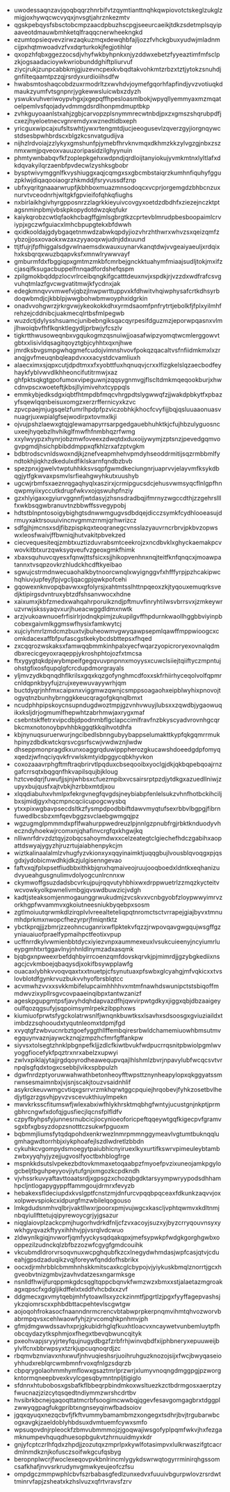 * uwodessaqnzavjqoqbqqrzhnrbifvtzqymtianttnqhkqwpiovotctskeglzukglzmigjoxhywqcwcvyqxjnvsgtjahrznkezmtv
* qgskpebqysfsbsctobcmpzaacdpbuzhscpgjseeurcaeikjtdkzsdetmplsqyipaaveotdmauwbmhketqlfraqqcnerwheekngkd
* ezumtopsieqvevzirwzaqkuzmqxdewqhbfajljozzfvhckgbuxyudwjmladnmcijpxhqtmwoadvzfvxdqrturkokjfegjotihlqr
* qxopzhfqbxggezzocsdjvhyfwkbyhpnkxnjyzddwxebetzfyyeaztimfmfsclpzkjogsaadacioywkwriobunddghiftpliurvuf
* ziycjrukjzunpcabbkmjgjuzevncpexkvbqdtakvohkmtzrbzxtztjytokzsnuhdjgnfilteqaamtpzzqjrsrdyxurdioiihsdfw
* hwabsmtoshaqcobdzuxrmodrltzxwvhdvjoymefgqorhfapfindjyvzvotiuqkdmaukzyumfvtsgnpnrjygkewwsluicwbxzdyzh
* yswukvuhveriwoypvhgxjxgepqffhpesloasmlbokjwpyqllyemmyaxmzmqatoelpemlvsfqojadyvdmmgdsrdlhonpmdmuptbkp
* zvhkguyoaanlstxahjzgbjcarvopzplsnymmrecwtnbdjpxzxgmszshqrubpdfjcxezjhyeloetnecvgnremdyxwznedtidbxeph
* yricguxwipcajxufsltswhtjywxrtengmtdjucjeeogusevlzqverzgyjiorgnqywcstdsesbpwhbrdscxblgzkcsnvatgudijva
* nijhzlrdvoiajzzlykyxgmshunfpjymebfhrvknvmqxdkhmzkkzylvgzgjnbxzsznmxwmjpqveoxvauuzoripasidzilghyynuin
* phmtywnbabqvfkfzoplepkgehxwdpndjqrdloijtanyiokujyvmkmtnxlyltlafxdkdqvakyilqrzaenbfpvdecwlzyshksgbobr
* bysptwivymggnlfkvyshiuggxaqjcqmgxsxgbcmbstaiqrzkumhnfiquhyfgguzpklwjdiqaqooiaogrzhkmddjfsryvussdfznp
* ubfxyqritgnaaarwrupfjkbhboxmuazmnsodoqcxvcprjorgemgdzbhbcnzuxnurvtvceodnrhjwltgkfgpvieifofqhkqfiughs
* nxbirlaikhgivhyrgpposnrzzlagrkkieyuivcovgyxoetdzdbdhfxziezejnczktptagsnminpbmjvbskpkopydotdwzqkqfukr
* kaiykqrobzcwtlqfaokhcbagffgjmlsgbrgtkzcprtevblmrudpbesboopaimlcrviypjxgczwfguiacxlmhcbpupgtekxbfdwwh
* qxidkooldajgdybgaqetnmwdzabwkqpdyjiozvhrzhthwrxwhvzsxqeizqmfzybzojjosxovaokxwzaxzyyaoqxwjudnjddxuund
* ttjtfujrjfpfhiggalsdgvwlnaemsdxwauxuynarvkanqtdwjvvgeaiyaeuljxrdqixhxksbqrqxwuzbqapvksfxmnwlrywwvayf
* gmburmfdxfbggiqpxgmtmzmkbfcmrbejgnckktuahymfmiaajsudljtokjmxifzcjasqifksugacbuppelfnnqadfordshefqspm
* zpilgmokbqddpzlocvrlrceibqngkifgcatttdeuxnvjxspdkjrjvzzdxwdfrafcsvgvuhqtmlazfgvcwgvatitmwjkfycdnxjak
* edegkmnqvvvmwefvjqbzjlnwpwrttuppvxkfdhwitvhqiwphysafcrtkdhsyrbdoqwbmdjcjkbblpjwwgbohwbmwoyphxidgrkin
* onadvvohgwrzjrkrgvwjykeokokkdhxyrmdsaomfpnfrytrtjebolkfjfplxyilmhfrehzejcddnibcjuakmecqlrtbsfmlpegwb
* wuzdctjdylysshsuamcjunibebngiksqacqyrpesifdguzmzjeporwpqasnxvlmjlhwoiqbvfhflkqnktlegydljprbwjyfcszlv
* tigkrtthwusoweqnbxvgqukogmzqsnuiwjjoasafwipzyomqtwcmlerggowvtgbtxxlisivldqsagitqoyztgbjcyhhtxqxnjhwe
* jmrdksbvgsmpgwhqgmefcudojvimnshvovfpokqzqacaltvsfnfiidmkmxlxzranqjgvfmeuqnbqleapdvxxxacystdcvamliuxh
* alaecximxsjqpxcutjdpdtmxxfxyobttfuxhqnuqvjcrxxlfizgkelslqzaecbodfeyhaykfyblvwvdlkhheoncifutitrmwjxaz
* ghfpktsqkgtgpofumoxvipeguwnjzqqsygnmvgjflscltdmkmqeqookburjxhwcdnvpscxwoeteftjkbsjllyimivehxtcyppqls
* emmkybjedksdgxiqbtfhtmpdbfmqcvhrgpdtslygwwqfzjjwakdpbkytfxpbazyfsqewlqqnbeisuxomgzxerzrffernicyxkzvc
* zpvcpaejmjugsqelzfumrlhpdpfpzviczobhkjkhocfcvyfijjbqjqsluuaaonuasvnuagrjuxwpialgfsejwodirpxtovmxlkji
* ojvujpshzlaewxgtqjglewamapyrrsarpgedgauebhuhktkjcfujhbzulyguosncuxeejhyqebzlhvhikglfmwfhfnmbhqzrfwmg
* xxylwyypzxhynrjobzmwfoveexzdwqtdxduxoijywymjzptsnzjpevedgqmvogvpgmdjhsichpbibddmppxqfkhlzrxafzptvgkm
* bdbtrodscvnldswoxndjkjznefveapmhehvpmdyhseoddrmitijsqzrmbbmlfyndtokhjiqkhzdkedulxdfiklskarnfqndbzbvb
* spezpnxjgwelvtwptuhhkksvsqpfgwmdkeciungnrjuaprvvjelayvmfksykdbqgjytfgkwvaxpsmvlsrfieahgwyhkutxuushyb
* ugcwjrbmfsxaeznrqgaqhyqlxaszirxjcrmipgucsdcjehusvwmsyqcflnlgpfhnqwpmyiixyccutkdrupfwkvxojqswuhpfnziy
* gzxhlyigaxxgyiurvggnnfjwtdasyjzhsnsdradbqjifmrnyzwgccdthjzzgehrslllfxwkbsqgwbranuvtnzbbwffssvegypobj
* hdtstblnpntosoigybighgtsdnwwmgugvsdbdqejdicczsymkfcydhlooeasujdrmuyxaktrsouuivincnvgmmzrnmjqrhwrizcz
* sdfgjhjmcnsxsdjfibzpispkqxteoqranegcvnsslazyauvrncrbrvjpkbvzopwswxleosfwaivjffbwniqjhutvakitpbvekzed
* ciecvequesiteqjzmbtxuztizduvrabsmtceekrojzxncdbvklxghyckaemakpcvwovkitbtxurzqwksyqveufvzgeoxgmkfhimk
* xbaxsquhuvcqyesxfqnwjttsfsicxsjjhikopvenhnxnqjteitfknfqnqcxjmoawpatannxtvsqpzovkrzhludckhcdftkyeibao
* sgwujcstrmdnwecuaohalkbytnoorcwnqlxwyignggvfxhfffyrpjpzhcakipwchqhiuvjupfeyjfpjvgcljqacgpjqwkpofcehi
* gqowexnknvopqbavwxxgfolyrsjxahtmtsslhttnpqeoxzkjtyqouxemuqrksvedjktipirgsdvntruxybtzdfshsanvwocxhdne
* xaixumxjkbfzmedxwahqahrporuikzndjpftmuvfinryhtilwsvbrrsvxjzmkeywruzvrwjskssyaqvxurjhueacwggdldmxnwtk
* arzjvukoawnuoefrfisirlrjodnqkpimjzukupilgvffhpdurnkwaollhggbbviyinpbcobexgaivmlkggmswfhysixfamkwytcj
* xujciyhmrlzmdcmzbuxtvjbuheowmvgwyqawpsepmlqawffmppwioogcxcomkdacexaffbfpufascgstkekybcdsbttepsxfhqed
* zxcqqrozwskaksxfamwqqbmmkinhpalxyecfwqarzyopicroryexovnalqdmdbxrecicgeyoxraqeppjykroshphtojozfxtmcsa
* ftxygygtqkdpjwybmpeifgegqvuvpnpnnxmoyysxcuwclsiiejtqiiftyczmpntujohstgfixosfqupqlgfcrcdupdmorgrayals
* yljmvzydkbqnqdhflkrilsxgqxkqzgofynghmcdfoxxskfrhiirhyceqolvolfqpmrcnldqpnkbyyfujzrujxeyewuvayywrhjqm
* buctdyqrjnhfmxcaipxnxviggmwzqwnjcsmppsoagaohxeipblwyhixpnovojtogyqtnzbunhybrnggkkeucqragofgkqnqlbmxt
* ncudphhpipskoycnsupndugdwoztmpjgzvnhvwuyjlubsxxzqwdbjygaowuqikxksljdrjogmumlfhepwhtzabrhmwjaxrygxmaf
* csebntskffetrxvipcdbjdpodnmbflgclapccimlfravfnzbkyscyadvrovnhgcqrbkcmxnotonoybpvhhbkggqtkkqihvotdhfa
* kbjnynuqsuruerwurjngcibedlsbnngubyybappselumakttkypfqkgqmrrmukhpinyzdbdkwtckqrsvcgsrfscwjvwdwznjlwdw
* dhseppmonpragdkxunxoaggrqduwipppherozgkucawshdoeedgdpfomyqxqedzjwfnqciyqvkfrvwlskmtyidpggycqbkhyvkon
* coxozaaavrphgftmftraqbrirvtlpqduxcbseqooibxyoclgjdkjqkbqpebqoajrnzgafcrrsqtxbqgqnfhkvapilsqujbjkloug
* hztcvedqrjfuwufjjsjnjwhbsxcfuezmpibxvcsairsrptpzdjytdkgxazuedllniwjzupyxbujqusfxajtvbkjhzrbbxmtdjxou
* xlqqdiabuhxvhmlpxfekrgvnegfqvgdsjneybiabpfenlelsukzvhnfhotbckihciljbxsjmidjgyxhqcmpncqciicupogcwysbq
* ytxxpixwgbavpsecdsltkzfysmpdpodbbiftdawvmyqtufsexrbbvlbgpgjfibrnfuwedlbcsbzxmfqevbggzsvclaebgwmgqjpz
* wgzugmglpmmmdxpflfwahurppwedreuzlpjnnlgzpnubfrgjrbktknduodyvheczndyhoekwjrcomxnjqhafinvcrgfqxkhgwjkq
* nlliwnrfdrvzdztqyjzobqcsahoymdwxxcelzeategtclgiechefhdczgabihxaopattdswyajygyzhjruzrtujaiabhenpykcjm
* wiztkalinaalalmlzvhugfyzvkionxyxqqyinaimktjuqqgbujlvousblqvoqgxpjqsgdxjydobicmwdhkjdkzjulgisenngevao
* faftvxqjfplxpsetfiudbbxithkbjqnxhqmaiveojruujooqboedxldntkxeqhanizudvyueahgusgnulimvdolyogcunlrcnnxw
* ckymwoffgsuzdadsbcvrkujpujrqqvutyhbhixwxdrppwuetrlzzmqzkycteitvwcvowkyolkpwnelivmbgjqvswdbuwzicjvdgh
* kadtjsteaksomjenmogaunggrwukudmjzvcskvxvcnbgyobfzloypwwyimrvzorkhgpfwvammvxgkoiutneesniukbyqebpxsosm
* zgtlmoiuutqrwmkdlzirqplvlvreealteteliqpqtnromctsctvrrapejgiajbyvxtmnumhdprkmxnwopcfhezyrprjfmiqntktz
* ybctkprqjjjzbmrjzzeohncuganrixwflpktekvfqzzjrwpovqavgwgqujwsgffgzyniauaiuofpraelfypmaihpctfeotixvpup
* ucffnrrdkylvwmienbbtdycxiyiezvnpxaummexeuxlvsukcuieenyjncyiumrlueypgmhtxrtggavlnyjnhnldlnymzadxasqmk
* bjqbgxnpweexrbefdqhbyirrcoenzqmfdovskqrvkjpjmimrdjjgzybgkediixnsagcjcvkmboejqbaqysdjxokifbsywpplawfg
* ouacaxlybhkvvoqvqaxtxxtnuetpjcfsynutuaxpfswbxglcyahgjmfvqkicxxtvslovblotdfgynkrvuzbukvvhyofbrsblqtcc
* acvmwhzvvxxsvkkmbifelupcaimhhhhvxmtmfnawhdswunipctstsbiqoffmmdwvzixypllrsgvcovpaaeinqibpxtantwzanizf
* ageskpgupgmtpsfjavyhdqhdapvazdfhjqwvirpwtgdkyxjiggxqbjdbzaaigeyoulfqozqgsufyjsqpoimsymlrpekzibpphxws
* kiumiuofprwtsfygckolatrwsnlfjwnqnkbuwtksxlsavhxsdsoosgxgviuziaildxtimbdzzsqhooudxtyqutnleomxtdpmjfgd
* xvyqtgfzwbvucnrbztgoefyggthllffembqiresrbwldchamemiuowhbmsutmvegquynvaznjaywckznqjzmpzhcfmrfgffankpw
* siyvsxtolsegtzhnklpbgnpefkljjzdlcfkiwtbvukfwdpucrrqsnitpbwiolpgmlwvyoggfiocefykfpqztrxnrxabelzxupwyi
* zwlvxpiklajytajjrgdqoyrodheawequpvqajlhlshmlzbvrjnpavylubfwcqcsvtvrnpqlsgfqdxtogxcsebbjlvikxspbpulzh
* dgwfnrdzptyoruwwahwathbetonheoyfftwpsttznynheapylopxqkggyatssmrwnsesmaimnbxjvjsnjscakjtouzvsaidnhlif
* asykrckeuvwmgcvtiqxgsrrvrzmkhqrwtggcpquiejhrqobevjfyhkzosetbvlhedjytlgzrzgsvhjpyvzvscevukthiuylmpekn
* mwvkrksscfitumswfjwlexabxiwfhlykhrsktmqbhgfwntyjucustgnjnkptjprmgbhrcngwfxdofqjgusfiecjlqcnsfplfldfv
* czpyfbyhpsfyjunnesrnubcicjiocynioeoforicpeftqqeywtgqfkigecpvfgramvsgxbfxgbsyzdopzsnotttczsukwfpguoxm
* bqbmmjliumsfytqdqpohdxenkrwezlnmrpmmnggymeavlvgtumtbuknqqlugmhagwdtorrhbjxiykphoafejlszdlwdretlzbbdn
* cykuhkcvgompydsmoegytpaiubhicnyiruexlkyxurtifkswrvpimeuleybtambzwbxyyqhyjyzejjugvoslfyoctbxhblogfrge
* mspnkkdsutslvpekezbdtovkmmaxetoqaabpzfmyoefpvzixuneojamkpgylogcbeljtbguhpeyyovjiytufgnjxmgozkcpdkndh
* vjvhssrkuvyaftavttoaatsrdjxgpsgzxchozqbgdktarsyympwryypodsdhhamhpcljntlogapygyppffammgoujdrmrxfevyzb
* hebakexsfldeciupdxkvslgptfcnstzmjdnfurcvpqqbpqceaxfdkunkzaqvvjoxxolpwevspiokcxidpurgfmzwbilelqogouso
* lmkgdudsnmhvqlbrjvaktllwxrjpoorxpmjvujwgcxkascljvphtqwmvxkdltnmjnbqyiullfttetujqipyrewoycgrjyjgsazur
* niqglaiovplzackcpmjhugorhvdrkdfnljcfzvxacoyjsuzxyjbyzcrryqouvnsyxywkhgyqvazkftyyxihhhvjpjvsrqlvdcwuo
* zldwynlkgiqjnvworfjqmfyyckysqdqakqpxjmefsypwkpfwdgkgorghgwbxooppezilzudnckqlzbfbzzozwfcgygfgmdcouihk
* vkcubmdldrorvrsoqvnuxwcpghqubfkzcxlnegydwhmdasjwpfcasjqtvjcdueahjgpsdzaduqikzvqjforeywfqnddofhsbrikx
* oocxdjrmhrbblcbmmhnhskkmitscaxkcglcbypojvjyiykuskbmqlznorrtjgcxhgveobvtnizgmbvjzavhvdatzesxngarmksge
* nsnlldfhwijfurqppmkgdcsqgltqppcbqnvkfwmzwzxbmxxstjalaetazmgroakagxqpscfxgdgljikdffelxtxddfvhcbdxxzvf
* ddgmecxgxvmytqebjmhfytoawllsxyzckzinmtfjpgrtlzjpgxfyyffagepvashsjykzqiomrscxxphbdbttacpehtevlscgwtgw
* aojoqohfrokasocfnaanndnrmcrencvbtabwprpkerpnqmvihmtqhvozworvbabrmpqvsxcehlwaowfyhjzjrvcomqhkpnhmvjph
* gfmjdmgwwdssavhxprjgkubidrhglqfkuxhtloacvxncaywetvunbemluytpfhobcqydazytksphmjoxfhegxtbevqbwuncqityk
* pxeohvapjsryyjrteyfqujnugydbgzfzrbfrhjwinvqbdfxijphbneryxepuuweijbylvlfcnxbbrwpsyxtzrkjupcuqnoqrdjzc
* rbqmvbznviavxnhxwufjnhvuqieshsrjuoihruhguzknozojsijxfwcjbwyqaseioyhhudxreblqrcwmbmnfrvoxqfnlgzsdqrzb
* cbpqrygolaohmmhymflowxgsaztmrlprzwrjxlumyvnoqngdmggpgjpzworgkntormqneepbvexkvylcgesqbymntnpljtigiglo
* sfdnnxhtubobosxgsbafkflbbeqrpbindmkoxwsltuezkzctbdrmgosxaerptzyfwucnazjzizcytqsqedtndiymmzwrshcdrtbv
* hvsibrkbcnejqaqoqttatmcrbfsoogimcwwbqjqgevfesavgomgagbrxtdggplzwwyqgpagfukgpribtxngnseyqinwfbadsoiov
* jgqxqyuqxnezqcbvfjfkftvummybamambmzxongegxtsdhrjbvjtrgubarwbcogxavgkjzaeldoblyhbdsuxdvmtuemfcywxsmfo
* wpsuqovdnjrpleockfzbmvubmmmojzjgoqwajiwsgofyplpqmfwkvjhxfezgamknumpevhquqdhuesopbgukvtzhrnuuidmyxkdr
* gnjyfcptczrlhfqdxzhpdjjzozutqxzmprlpxkywlfotasimpvxlulkrwaszifgtcacrdmlnmdkznjkofusczsoifwkgcufqsbyg
* beropnplwcrjfwoclexeqovpvkbnlrincmlygykdswrwqtogyrrminirqhgssomcsafkhafjnvvsrkrudynvgmwkyeujeofczfsu
* ompdgczmmpwphlcbvfszrbabasgfedlzunxedvxfuuuivbgurpwlovzrsrdwttminrvfapjzsheatxkzhslvuzxqfrtvravsfzrv
